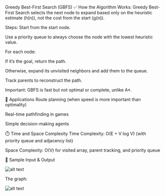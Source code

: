  Greedy Best-First Search (GBFS)
✅ How the Algorithm Works:
Greedy Best-First Search selects the next node to expand based only on the heuristic estimate (h(n)), not the cost from the start (g(n)).

Steps:
Start from the start node.

Use a priority queue to always choose the node with the lowest heuristic value.

For each node:

If it’s the goal, return the path.

Otherwise, expand its unvisited neighbors and add them to the queue.

Track parents to reconstruct the path.

Important: GBFS is fast but not optimal or complete, unlike A*.

🧠 Applications
Route planning (when speed is more important than optimality)

Real-time pathfinding in games

Simple decision-making agents

⏱️ Time and Space Complexity
Time Complexity:
O(E + V log V) (with priority queue and adjacency list)

Space Complexity:
O(V) for visited array, parent tracking, and priority queue

🧪 Sample Input & Output



![alt text](images/image-6.png)


The graph:


![alt text](images/image-7.png)